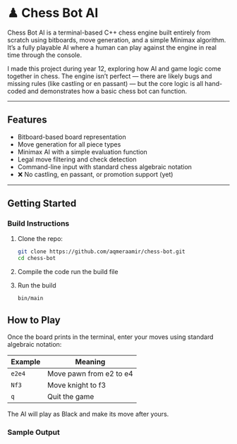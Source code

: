 # ♟ Chess Bot AI

Chess Bot AI is a terminal-based C++ chess engine built entirely from scratch using bitboards, move generation, and a simple Minimax algorithm. It’s a fully playable AI where a human can play against the engine in real time through the console.

I made this project during year 12, exploring how AI and game logic come together in chess. The engine isn’t perfect — there are likely bugs and missing rules (like castling or en passant) — but the core logic is all hand-coded and demonstrates how a basic chess bot can function.

---

## Features

- Bitboard-based board representation
- Move generation for all piece types
- Minimax AI with a simple evaluation function
- Legal move filtering and check detection
- Command-line input with standard chess algebraic notation
- ❌ No castling, en passant, or promotion support (yet)

---

## Getting Started

### Build Instructions

1. Clone the repo:
   ```bash
   git clone https://github.com/aqmeraamir/chess-bot.git
   cd chess-bot
   ```

2. Compile the code 
    run the build file


3. Run the build
    ```
    bin/main
    ```

## How to Play
Once the board prints in the terminal, enter your moves using standard algebraic notation:

| Example | Meaning                 |
| ------- | ----------------------- |
| `e2e4`  | Move pawn from e2 to e4 |
| `Nf3`   | Move knight to f3       |
| `q`     | Quit the game           |

The AI will play as Black and make its move after yours.

### Sample Output